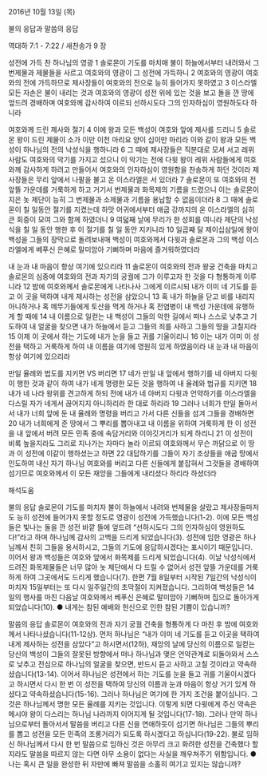 2016년 10월 13일 (목)

불의 응답과 말씀의 응답



역대하 7:1 - 7:22 / 새찬송가 9 장


성전에 가득 찬 하나님의 영광
1 솔로몬이 기도를 마치매 불이 하늘에서부터 내려와서 그 번제물과 제물들을 사르고 여호와의 영광이 그 성전에 가득하니 2 여호와의 영광이 여호와의 전에 가득하므로 제사장들이 여호와의 전으로 능히 들어가지 못하였고 3 이스라엘 모든 자손은 불이 내리는 것과 여호와의 영광이 성전 위에 있는 것을 보고 돌을 깐 땅에 엎드려 경배하며 여호와께 감사하여 이르되 선하시도다 그의 인자하심이 영원하도다 하니라

여호와께 드린 제사와 절기
4 이에 왕과 모든 백성이 여호와 앞에 제사를 드리니 5 솔로몬 왕이 드린 제물이 소가 이만 이천 마리요 양이 십이만 마리라 이와 같이 왕과 모든 백성이 하나님의 전의 낙성식을 행하니라 6 그 때에 제사장들은 직분대로 모셔 서고 레위 사람도 여호와의 악기를 가지고 섰으니 이 악기는 전에 다윗 왕이 레위 사람들에게 여호와께 감사하게 하려고 만들어서 여호와의 인자하심이 영원함을 찬송하게 하던 것이라 제사장들은 무리 앞에서 나팔을 불고 온 이스라엘은 서 있더라 7 솔로몬이 또 여호와의 전 앞뜰 가운데를 거룩하게 하고 거기서 번제물과 화목제의 기름을 드렸으니 이는 솔로몬이 지은 놋 제단이 능히 그 번제물과 소제물과 기름을 용납할 수 없음이더라 8 그 때에 솔로몬이 칠 일동안 절기를 지켰는데 하맛 어귀에서부터 애굽 강까지의 온 이스라엘의 심히 큰 회중이 모여 그와 함께 하였더니 9 여덟째 날에 무리가 한 성회를 여니라 제단의 낙성식을 칠 일 동안 행한 후 이 절기를 칠 일 동안 지키니라 10 일곱째 달 제이십삼일에 왕이 백성을 그들의 장막으로 돌려보내매 백성이 여호와께서 다윗과 솔로몬과 그의 백성 이스라엘에게 베푸신 은혜로 말미암아 기뻐하며 마음에 즐거워하였더라

내 눈과 내 마음이 항상 여기에 있으리라
11 솔로몬이 여호와의 전과 왕궁 건축을 마치고 솔로몬의 심중에 여호와의 전과 자기의 궁궐에 그가 이루고자 한 것을 다 형통하게 이루니라 12 밤에 여호와께서 솔로몬에게 나타나사 그에게 이르시되 내가 이미 네 기도를 듣고 이 곳을 택하여 내게 제사하는 성전을 삼았으니 13 혹 내가 하늘을 닫고 비를 내리지 아니하거나 혹 메뚜기들에게 토산을 먹게 하거나 혹 전염병이 내 백성 가운데에 유행하게 할 때에 14 내 이름으로 일컫는 내 백성이 그들의 악한 길에서 떠나 스스로 낮추고 기도하여 내 얼굴을 찾으면 내가 하늘에서 듣고 그들의 죄를 사하고 그들의 땅을 고칠지라 15 이제 이 곳에서 하는 기도에 내가 눈을 들고 귀를 기울이리니 16 이는 내가 이미 이 성전을 택하고 거룩하게 하여 내 이름을 여기에 영원히 있게 하였음이라 내 눈과 내 마음이 항상 여기에 있으리라

만일 율례와 법도를 지키면 VS 버리면
17 네가 만일 내 앞에서 행하기를 네 아버지 다윗이 행한 것과 같이 하여 내가 네게 명령한 모든 것을 행하여 내 율례와 법규를 지키면 18 내가 네 나라 왕위를 견고하게 하되 전에 내가 네 아버지 다윗과 언약하기를 이스라엘을 다스릴 자가 네게서 끊어지지 아니하리라 한 대로 하리라 19 그러나 너희가 만일 돌아서서 내가 너희 앞에 둔 내 율례와 명령을 버리고 가서 다른 신들을 섬겨 그들을 경배하면 20 내가 너희에게 준 땅에서 그 뿌리를 뽑아내고 내 이름을 위하여 거룩하게 한 이 성전을 내 앞에서 버려 모든 민족 중에 속담거리와 이야깃거리가 되게 하리니 21 이 성전이 비록 높을지라도 그리로 지나가는 자마다 놀라 이르되 여호와께서 무슨 까닭으로 이 땅과 이 성전에 이같이 행하셨는고 하면 22 대답하기를 그들이 자기 조상들을 애굽 땅에서 인도하여 내신 자기 하나님 여호와를 버리고 다른 신들에게 붙잡혀서 그것들을 경배하여 섬기므로 여호와께서 이 모든 재앙을 그들에게 내리셨다 하리라 하셨더라

해석도움





불의 응답
솔로몬이 기도를 마치자 불이 하늘에서 내려와 번제물을 살랐고 제사장들마저도 능히 성전에 들어가지 못할 정도로 영광이 성전에 가득했습니다(1-2). 이에 모든 백성들은 빛나는 돌을 깐 성전 바깥 뜰에 엎드려 “선하시도다 그의 인자하심이 영원하도다!”라고 하며 하나님께 감사의 고백을 드리게 되었습니다(3). 성전에 임한 영광은 하나님께서 친히 그들을 용서하시고, 그들의 기도에 응답하시겠다는 표시이기 때문입니다. 이어서 왕과 백성들은 여호와 앞에서 화목제를 드리게 되었습니다(4). 이날 낙성식에서 드려진 화목제물들은 너무 많아 놋 제단에서 다 드릴 수 없어서 성전 앞뜰 가운데를 거룩하게 하여 그곳에서도 드리게 했습니다(7). 한편 7월 8일부터 시작된 7일간의 낙성식이 마치자 15일부터는 또 다시 일주일간의 초막절이 지켜졌습니다. 그리하여 백성들은 14일의 행사를 마친 다음날 여호와께서 베푸신 은혜로 말미암아 기뻐하며 집으로 돌아가게 되었습니다(10).
● 내게는 참된 예배와 헌신으로 인한 참된 기쁨이 있습니까?

말씀의 응답
솔로몬이 여호와의 전과 자기 궁궐 건축을 형통하게 다 마친 후 밤에 여호와께서 나타나셨습니다(11-12상). 먼저 하나님은 “내가 이미 네 기도를 듣고 이곳을 택하여 내게 제사하는 성전을 삼았다”고 하시면서(12하), 재앙의 날에 당신의 이름으로 일컫는 당신의 백성이 그들의 잘못된 방향에서 떠나 하나님과 맺은 언약관계로 되돌아와서 스스로 낮추고 전심으로 하나님의 얼굴을 찾으면, 반드시 듣고 사하고 고칠 것이라고 약속하셨습니다(13-14). 이어서 하나님은 성전에서 하는 기도를 눈을 들고 귀를 기울이시겠다고 하시면서 다시 한 번 이 성전을 택하여 당신의 이름과 눈과 마음이 항상 거기 있게 하셨다고 약속하셨습니다(15-16). 그러나 하나님은 여기에 한 가지 조건을 붙이십니다. 그것은 하나님께서 명한 모든 율례를 지키는 것입니다. 이렇게 되면 다윗에게 주신 약속은 메시야 왕이 다스리는 하나님 나라까지 이어지게 될 것입니다(17-18). 그러나 만약 하나님으로부터 돌아서서 말씀을 버리고 다른 신을 연애하듯이 섬기면 하나님은 그들의 뿌리를 뽑고 성전을 모든 민족의 조롱거리가 되도록 하시겠다고 하십니다(19-22). 불로 임하신 하나님께서 다시 한 번 말씀으로 임하신 것은 아무리 크고 화려한 성전을 건축했다 할지라도 말씀을 따르지 않는 다면 아무 소용이 없다는 사실을 깨우쳐주기 위함입니다.
● 나는 혹시 큰 일을 완성한 뒤 자만에 빠져 말씀을 소홀히 여기고 있지는 않습니까?